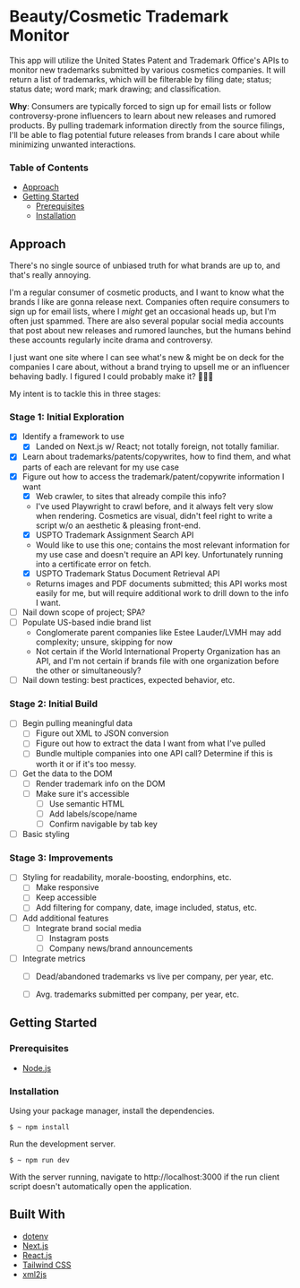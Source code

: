 # Beauty/Cosmetic Trademark Monitor

This app will utilize the United States Patent and Trademark Office's APIs to monitor new trademarks submitted by various cosmetics companies. It will return a list of trademarks, which will be filterable by filing date; status; status date; word mark; mark drawing; and classification. 

**Why**: Consumers are typically forced to sign up for email lists or follow controversy-prone influencers to learn about new releases and rumored products. By pulling trademark information directly from the source filings, I'll be able to flag potential future releases from brands I care about while minimizing unwanted interactions.


### Table of Contents
- [Approach](#approach)
- [Getting Started](#getting-started)
  - [Prerequisites](#prerequisites)
  - [Installation](#installation)
<!-- - [Usage](#usage)
- [Screenshots](#screenshots)
- [Notes](#notes)
  - Thoughts
  - Challenges
  - Future State -->

## Approach

There's no single source of unbiased truth for what brands are up to, and that's really annoying.

I'm a regular consumer of cosmetic products, and I want to know what the brands I like are gonna release next. Companies often require consumers to sign up for email lists, where I *might* get an occasional heads up, but I'm often just spammed. There are also several popular social media accounts that post about new releases and rumored launches, but the humans behind these accounts regularly incite drama and controversy.  

I just want one site where I can see what's new & might be on deck for the companies I care about, without a brand trying to upsell me or an influencer behaving badly. I figured I could probably make it? 💅🤷‍♀️

My intent is to tackle this in three stages: 


### Stage 1: Initial Exploration
- [x] Identify a framework to use
  - [x] Landed on Next.js w/ React; not totally foreign, not totally familiar.
- [x] Learn about trademarks/patents/copywrites, how to find them, and what parts of each are relevant for my use case
- [x] Figure out how to access the trademark/patent/copywrite information I want
  - [x] Web crawler, to sites that already compile this info? 
  - I've used Playwright to crawl before, and it always felt very slow when rendering. Cosmetics are visual, didn't feel right to write a script w/o an aesthetic & pleasing front-end.
  - [x] USPTO Trademark Assignment Search API
  - Would like to use this one; contains the most relevant information for my use case and doesn't require an API key. Unfortunately running into a certificate error on fetch.
  - [x] USPTO Trademark Status Document Retrieval API
  - Returns images and PDF documents submitted; this API works most easily for me, but will require additional work to drill down to the info I want.
- [ ] Nail down scope of project; SPA? 
- [ ] Populate US-based indie brand list
  - Conglomerate parent companies like Estee Lauder/LVMH may add complexity; unsure, skipping for now
  - Not certain if the World International Property Organization has an API, and I'm not certain if brands file with one organization before the other or simultaneously? 
- [ ] Nail down testing: best practices, expected behavior, etc.

### Stage 2: Initial Build
- [ ] Begin pulling meaningful data
  - [ ] Figure out XML to JSON conversion
  - [ ] Figure out how to extract the data I want from what I've pulled
  - [ ] Bundle multiple companies into one API call? Determine if this is worth it or if it's too messy.
- [ ] Get the data to the DOM
  - [ ] Render trademark info on the DOM
  - [ ] Make sure it's accessible
    - [ ] Use semantic HTML
    - [ ] Add labels/scope/name
    - [ ] Confirm navigable by tab key
- [ ] Basic styling

### Stage 3: Improvements
- [ ] Styling for readability, morale-boosting, endorphins, etc.
  - [ ] Make responsive
  - [ ] Keep accessible
  - [ ] Add filtering for company, date, image included, status, etc.
- [ ] Add additional features
  - [ ] Integrate brand social media
    - [ ] Instagram posts
    - [ ] Company news/brand announcements
- [ ] Integrate metrics
  - [ ] Dead/abandoned trademarks vs live per company, per year, etc.
  - [ ] Avg. trademarks submitted per company, per year, etc.


## Getting Started

### Prerequisites

- [Node.js](https://nodejs.org/en/docs/)


### Installation

Using your package manager, install the dependencies.
```
$ ~ npm install
```

Run the development server.
```
$ ~ npm run dev
```

With the server running, navigate to http://localhost:3000 if the run client script doesn't automatically open the application.

## Built With

- [dotenv](https://www.npmjs.com/package/dotenv)
- [Next.js](https://nextjs.org/)
- [React.js](https://beta.reactjs.org/)
- [Tailwind CSS](https://tailwindcss.com/)
- [xml2js](https://www.npmjs.com/package/xml2js) 

<!-- ## Usage


## Screenshots


## Notes -->

